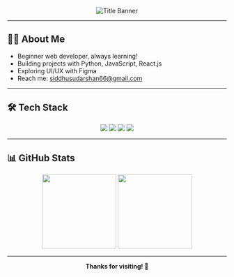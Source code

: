 <!-- Banner Section -->
<p align="center">
  <img src="https://readme-typing-svg.demolab.com?font=Fira+Code&size=28&pause=1000&color=61DAFB&center=true&vCenter=true&width=650&height=70&lines=Hi+there%2C+I'm+Siddhu+Sudarshan+%F0%9F%91%8B;Web+Dev+%7C+Learning+%7C+Creating+%F0%9F%9A%80;Beginner+%F0%9F%92%BB+on+a+coding+journey" alt="Title Banner" />
</p>

---

## 🙋‍♂️ About Me

- Beginner web developer, always learning!
- Building projects with Python, JavaScript, React.js
- Exploring UI/UX with Figma
- Reach me: siddhusudarshan66@gmail.com

---

## 🛠️ Tech Stack

<p align="center">
  <img src="https://img.shields.io/badge/Python-3776AB?style=for-the-badge&logo=python&logoColor=white"/>
  <img src="https://img.shields.io/badge/JavaScript-F7DF1E?style=for-the-badge&logo=javascript&logoColor=black"/>
  <img src="https://img.shields.io/badge/React-61DAFB?style=for-the-badge&logo=react&logoColor=black"/>
  <img src="https://img.shields.io/badge/Figma-F24E1E?style=for-the-badge&logo=figma&logoColor=white"/>
</p>

---

## 📊 GitHub Stats

<p align="center">
  <img src="https://github-readme-stats.vercel.app/api?username=siddhusudarsh&show_icons=true&theme=tokyonight&hide_title=true" height="170"/>
  <img src="https://github-readme-streak-stats.herokuapp.com/?user=siddhusudarsh&theme=tokyonight" height="170"/>
</p>

---

<p align="center">
  <b>Thanks for visiting! 🚀</b>
</p>
